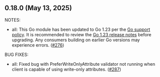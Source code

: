 ## 0.18.0 (May 13, 2025)

NOTES:

* all: This Go module has been updated to Go 1.23 per the [Go support policy](https://go.dev/doc/devel/release#policy). It is recommended to review the [Go 1.23 release notes](https://go.dev/doc/go1.23) before upgrading. Any consumers building on earlier Go versions may experience errors. ([#276](https://github.com/hashicorp/terraform-plugin-framework-validators/issues/276))

BUG FIXES:

* all: Fixed bug with PreferWriteOnlyAttribute validator not running when client is capable of using write-only attributes. ([#287](https://github.com/hashicorp/terraform-plugin-framework-validators/issues/287))

